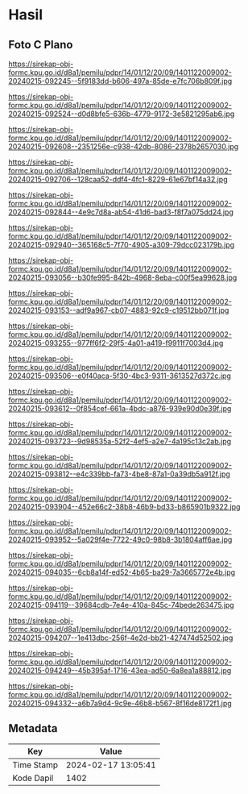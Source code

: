 # Hasil

## Foto C Plano

https://sirekap-obj-formc.kpu.go.id/d8a1/pemilu/pdpr/14/01/12/20/09/1401122009002-20240215-092245--5f9183dd-b606-497a-85de-e7fc706b809f.jpg

https://sirekap-obj-formc.kpu.go.id/d8a1/pemilu/pdpr/14/01/12/20/09/1401122009002-20240215-092524--d0d8bfe5-636b-4779-9172-3e5821295ab6.jpg

https://sirekap-obj-formc.kpu.go.id/d8a1/pemilu/pdpr/14/01/12/20/09/1401122009002-20240215-092608--2351256e-c938-42db-8086-2378b2657030.jpg

https://sirekap-obj-formc.kpu.go.id/d8a1/pemilu/pdpr/14/01/12/20/09/1401122009002-20240215-092706--128caa52-ddf4-4fc1-8229-61e67bf14a32.jpg

https://sirekap-obj-formc.kpu.go.id/d8a1/pemilu/pdpr/14/01/12/20/09/1401122009002-20240215-092844--4e9c7d8a-ab54-41d6-bad3-f8f7a075dd24.jpg

https://sirekap-obj-formc.kpu.go.id/d8a1/pemilu/pdpr/14/01/12/20/09/1401122009002-20240215-092940--365168c5-7f70-4905-a309-79dcc023179b.jpg

https://sirekap-obj-formc.kpu.go.id/d8a1/pemilu/pdpr/14/01/12/20/09/1401122009002-20240215-093056--b30fe995-842b-4968-8eba-c00f5ea99628.jpg

https://sirekap-obj-formc.kpu.go.id/d8a1/pemilu/pdpr/14/01/12/20/09/1401122009002-20240215-093153--adf9a967-cb07-4883-92c9-c19512bb071f.jpg

https://sirekap-obj-formc.kpu.go.id/d8a1/pemilu/pdpr/14/01/12/20/09/1401122009002-20240215-093255--977ff6f2-29f5-4a01-a419-f9911f7003d4.jpg

https://sirekap-obj-formc.kpu.go.id/d8a1/pemilu/pdpr/14/01/12/20/09/1401122009002-20240215-093506--e0f40aca-5f30-4bc3-9311-3613527d372c.jpg

https://sirekap-obj-formc.kpu.go.id/d8a1/pemilu/pdpr/14/01/12/20/09/1401122009002-20240215-093612--0f854cef-661a-4bdc-a876-939e90d0e39f.jpg

https://sirekap-obj-formc.kpu.go.id/d8a1/pemilu/pdpr/14/01/12/20/09/1401122009002-20240215-093723--9d98535a-52f2-4ef5-a2e7-4a195c13c2ab.jpg

https://sirekap-obj-formc.kpu.go.id/d8a1/pemilu/pdpr/14/01/12/20/09/1401122009002-20240215-093812--e4c339bb-fa73-4be8-87a1-0a39db5a912f.jpg

https://sirekap-obj-formc.kpu.go.id/d8a1/pemilu/pdpr/14/01/12/20/09/1401122009002-20240215-093904--452e66c2-38b8-46b9-bd33-b865901b9322.jpg

https://sirekap-obj-formc.kpu.go.id/d8a1/pemilu/pdpr/14/01/12/20/09/1401122009002-20240215-093952--5a029f4e-7722-49c0-98b8-3b1804aff6ae.jpg

https://sirekap-obj-formc.kpu.go.id/d8a1/pemilu/pdpr/14/01/12/20/09/1401122009002-20240215-094035--6cb8a14f-ed52-4b65-ba29-7a3665772e4b.jpg

https://sirekap-obj-formc.kpu.go.id/d8a1/pemilu/pdpr/14/01/12/20/09/1401122009002-20240215-094119--39684cdb-7e4e-410a-845c-74bede263475.jpg

https://sirekap-obj-formc.kpu.go.id/d8a1/pemilu/pdpr/14/01/12/20/09/1401122009002-20240215-094207--1e413dbc-256f-4e2d-bb21-427474d52502.jpg

https://sirekap-obj-formc.kpu.go.id/d8a1/pemilu/pdpr/14/01/12/20/09/1401122009002-20240215-094249--45b395af-1716-43ea-ad50-6a8ea1a88812.jpg

https://sirekap-obj-formc.kpu.go.id/d8a1/pemilu/pdpr/14/01/12/20/09/1401122009002-20240215-094332--a6b7a9d4-9c9e-46b8-b567-8f16de8172f1.jpg


## Metadata

| Key        | Value               |
| ---------- | ------------------- |
| Time Stamp | 2024-02-17 13:05:41 |
| Kode Dapil | 1402                |



